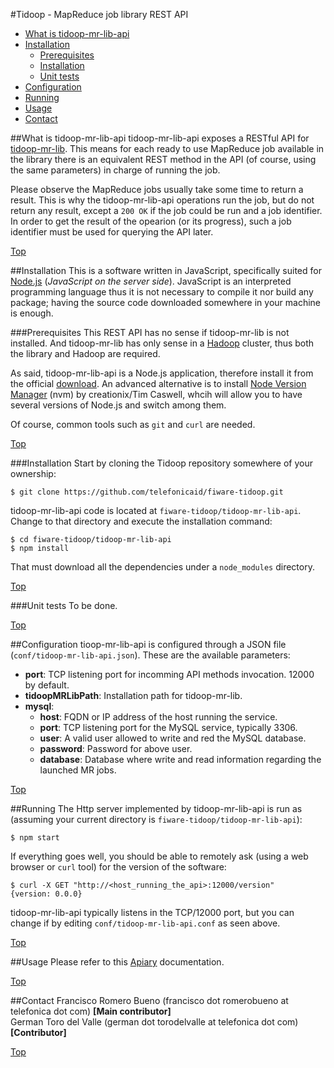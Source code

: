 #<a name="top"></a>Tidoop - MapReduce job library REST API

* [What is tidoop-mr-lib-api](#whatis)
* [Installation](#maininstall)
    * [Prerequisites](#prerequisites)
    * [Installation](#installation)
    * [Unit tests](#unittests)
* [Configuration](#configuration)
* [Running](#running)
* [Usage](#usage)
* [Contact](#contact)

##<a name="whatis"></a>What is tidoop-mr-lib-api
tidoop-mr-lib-api exposes a RESTful API for [tidoop-mr-lib](../tidoop-mr-lib). This means for each ready to use MapReduce job available in the library there is an equivalent REST method in the API (of course, using the same parameters) in charge of running the job.

Please observe the MapReduce jobs usually take some time to return a result. This is why the tidoop-mr-lib-api operations run the job, but do not return any result, except a `200 OK` if the job could be run and a job identifier. In order to get the result of the opearion (or its progress), such a job identifier must be used for querying the API later.

[Top](#top)

##<a name="maininstall"></a>Installation
This is a software written in JavaScript, specifically suited for [Node.js](https://nodejs.org) (<i>JavaScript on the server side</i>). JavaScript is an interpreted programming language thus it is not necessary to compile it nor build any package; having the source code downloaded somewhere in your machine is enough.

###<a name="prerequisites"></a>Prerequisites
This REST API has no sense if tidoop-mr-lib is not installed. And tidoop-mr-lib has only sense in a [Hadoop](http://hadoop.apache.org/) cluster, thus both the library and Hadoop are required.

As said, tidoop-mr-lib-api is a Node.js application, therefore install it from the official [download](https://nodejs.org/download/). An advanced alternative is to install [Node Version Manager](https://github.com/creationix/nvm) (nvm) by creationix/Tim Caswell, whcih will allow you to have several versions of Node.js and switch among them.

Of course, common tools such as `git` and `curl` are needed.

[Top](#top)

###<a name="installation"></a>Installation
Start by cloning the Tidoop repository somewhere of your ownership:

    $ git clone https://github.com/telefonicaid/fiware-tidoop.git
    
tidoop-mr-lib-api code is located at `fiware-tidoop/tidoop-mr-lib-api`. Change to that directory and execute the installation command:

    $ cd fiware-tidoop/tidoop-mr-lib-api
    $ npm install
    
That must download all the dependencies under a `node_modules` directory.

[Top](#top)

###<a name="unittests"></a>Unit tests
To be done.

[Top](#top)

##<a name="configuration"></a>Configuration
tioop-mr-lib-api is configured through a JSON file (`conf/tidoop-mr-lib-api.json`). These are the available parameters:

* **port**: TCP listening port for incomming API methods invocation. 12000 by default.
* **tidoopMRLibPath**: Installation path for tidoop-mr-lib.
* **mysql**:
    * **host**: FQDN or IP address of the host running the service.
    * **port**: TCP listening port for the MySQL service, typically 3306.
    * **user**: A valid user allowed to write and red the MySQL database.
    * **password**: Password for above user.
    * **database**: Database where write and read information regarding the launched MR jobs.

[Top](#top)

##<a name="running"></a>Running
The Http server implemented by tidoop-mr-lib-api is run as (assuming your current directory is `fiware-tidoop/tidoop-mr-lib-api`):

    $ npm start
    
If everything goes well, you should be able to remotely ask (using a web browser or `curl` tool) for the version of the software:

    $ curl -X GET "http://<host_running_the_api>:12000/version"
    {version: 0.0.0}
    
tidoop-mr-lib-api typically listens in the TCP/12000 port, but you can change if by editing `conf/tidoop-mr-lib-api.conf` as seen above.

[Top](#top)

##<a name="usage"></a>Usage
Please refer to this [Apiary](http://docs.tidoopmrlibapi.apiary.io/#) documentation.

[Top](#top)

##Contact
Francisco Romero Bueno (francisco dot romerobueno at telefonica dot com) **[Main contributor]**
<br>
German Toro del Valle (german dot torodelvalle at telefonica dot com) **[Contributor]**

[Top](#top)
